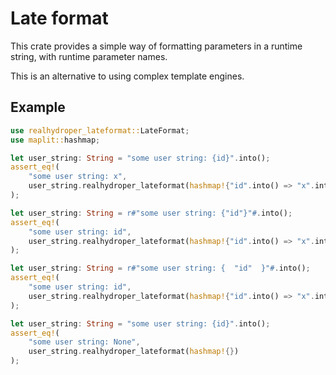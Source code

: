 # Late format

This crate provides a simple way of formatting parameters in a runtime string, with runtime parameter names.

This is an alternative to using complex template engines.

## Example

```rust
use realhydroper_lateformat::LateFormat;
use maplit::hashmap;

let user_string: String = "some user string: {id}".into();
assert_eq!(
    "some user string: x",
    user_string.realhydroper_lateformat(hashmap!{"id".into() => "x".into()})
);

let user_string: String = r#"some user string: {"id"}"#.into();
assert_eq!(
    "some user string: id",
    user_string.realhydroper_lateformat(hashmap!{"id".into() => "x".into()})
);

let user_string: String = r#"some user string: {  "id"  }"#.into();
assert_eq!(
    "some user string: id",
    user_string.realhydroper_lateformat(hashmap!{"id".into() => "x".into()})
);

let user_string: String = "some user string: {id}".into();
assert_eq!(
    "some user string: None",
    user_string.realhydroper_lateformat(hashmap!{})
);
```